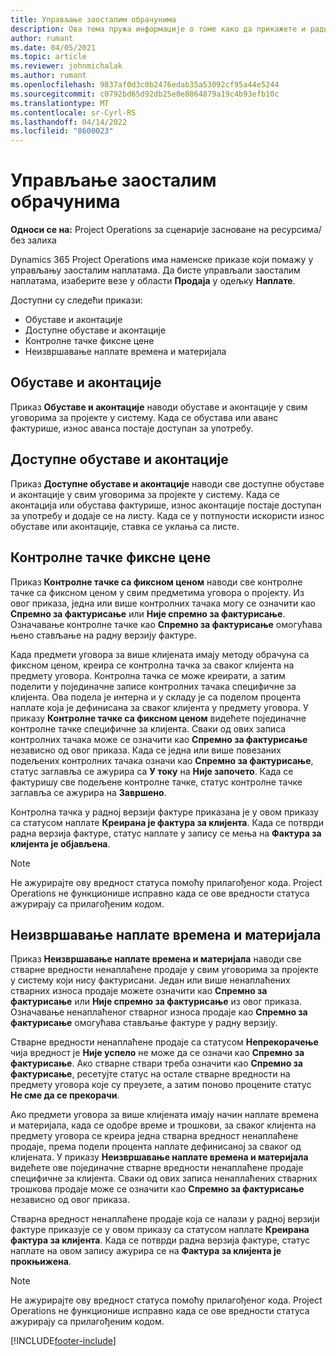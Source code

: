 ```yaml
---
title: Управљање заосталим обрачунима
description: Ова тема пружа информације о томе како да прикажете и радите са заосталим наплатама у услузи Project Operations.
author: rumant
ms.date: 04/05/2021
ms.topic: article
ms.reviewer: johnmichalak
ms.author: rumant
ms.openlocfilehash: 9837af0d3c0b2476edab35a53092cf95a44e5244
ms.sourcegitcommit: c0792bd65d92db25e0e8864879a19c4b93efb10c
ms.translationtype: MT
ms.contentlocale: sr-Cyrl-RS
ms.lasthandoff: 04/14/2022
ms.locfileid: "8600023"
---
```

# <a name="manage-billing-backlog"></a>Управљање заосталим обрачунима

**Односи се на:** Project Operations за сценарије засноване на ресурсима/без залиха

Dynamics 365 Project Operations има наменске приказе који помажу у управљању заосталим наплатама. Да бисте управљали заосталим наплатама, изаберите везе у области **Продаја** у одељку **Наплате**. 

Доступни су следећи прикази:

- Обуставе и аконтације
- Доступне обуставе и аконтације
- Контролне тачке фиксне цене
- Неизвршавање наплате времена и материјала

## <a name="retainers-and-advances"></a>Обуставе и аконтације

Приказ **Обуставе и аконтације** наводи обуставе и аконтације у свим уговорима за пројекте у систему. Када се обустава или аванс фактурише, износ аванса постаје доступан за употребу.

## <a name="available-retainers-and-advances"></a>Доступне обуставе и аконтације

Приказ **Доступне обуставе и аконтације** наводи све доступне обуставе и аконтације у свим уговорима за пројекте у систему. Када се аконтација или обустава фактурише, износ аконтације постаје доступан за употребу и додаје се на листу. Када се у потпуности искористи износ обуставе или аконтације, ставка се уклања са листе.

## <a name="fixed-price-milestones"></a>Контролне тачке фиксне цене

Приказ **Контролне тачке са фиксном ценом** наводи све контролне тачке са фиксном ценом у свим предметима уговора о пројекту. Из овог приказа, једна или више контролних тачака могу се означити као **Спремно за фактурисање** или **Није спремно за фактурисање**. Означавање контролне тачке као **Спремно за фактурисање** омогућава њено стављање на радну верзију фактуре.

Када предмети уговора за више клијената имају методу обрачуна са фиксном ценом, креира се контролна тачка за сваког клијента на предмету уговора. Контролна тачка се може креирати, а затим поделити у појединачне записе контролних тачака специфичне за клијента. Ова подела је интерна и у складу је са поделом процента наплате која је дефинисана за сваког клијента у предмету уговора. У приказу **Контролне тачке са фиксном ценом** видећете појединачне контролне тачке специфичне за клијента. Сваки од ових записа контролних тачака може се означити као **Спремно за фактурисање** независно од овог приказа. Када се једна или више повезаних подељених контролних тачака означи као **Спремно за фактурисање**, статус заглавља се ажурира са **У току** на **Није започето**. Када се фактуришу све подељене контролне тачке, статус контролне тачке заглавља се ажурира на **Завршено**.

Контролна тачка у радној верзији фактуре приказана је у овом приказу са статусом наплате **Креирана је фактура за клијента**. Када се потврди радна верзија фактуре, статус наплате у запису се мења на **Фактура за клијента је објављена**. 

> [!NOTE] 
> Не ажурирајте ову вредност статуса помоћу прилагођеног кода. Project Operations не функционише исправно када се ове вредности статуса ажурирају са прилагођеним кодом.

## <a name="time-and-material-billing-backlog"></a>Неизвршавање наплате времена и материјала

Приказ **Неизвршавање наплате времена и материјала** наводи све стварне вредности ненаплаћене продаје у свим уговорима за пројекте у систему који нису фактурисани. Један или више ненаплаћених стварних износа продаје можете означити као **Спремно за фактурисање** или **Није спремно за фактурисање** из овог приказа. Означавање ненаплаћеног стварног износа продаје као **Спремно за фактурисање** омогућава стављање фактуре у радну верзију.

Стварне вредности ненаплаћене продаје са статусом **Непрекорачење** чија вредност је **Није успело** не може да се означи као **Спремно за фактурисање**. Ако стварне ствари треба означити као **Спремно за фактурисање**, ресетујте статус на остале стварне вредности на предмету уговора које су преузете, а затим поново процените статус **Не сме да се прекорачи**.

Ако предмети уговора за више клијената имају начин наплате времена и материјала, када се одобре време и трошкови, за сваког клијента на предмету уговора се креира једна стварна вредност ненаплаћене продаје, према подели процента наплате дефинисаној за сваког од клијената. У приказу **Неизвршавање наплате времена и материјала** видећете ове појединачне стварне вредности ненаплаћене продаје специфичне за клијента. Сваки од ових записа ненаплаћених стварних трошкова продаје може се означити као **Спремно за фактурисање** независно од овог приказа.

Стварна вредност ненаплаћене продаје која се налази у радној верзији фактуре приказује се у овом приказу са статусом наплате **Креирана фактура за клијента**. Када се потврди радна верзија фактуре, статус наплате на овом запису ажурира се на **Фактура за клијента је прокњижена**. 

> [!NOTE] 
> Не ажурирајте ову вредност статуса помоћу прилагођеног кода. Project Operations не функционише исправно када се ове вредности статуса ажурирају са прилагођеним кодом.


[!INCLUDE[footer-include](../includes/footer-banner.md)]

